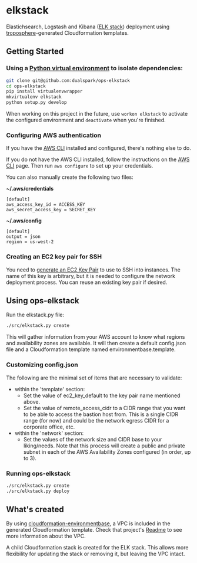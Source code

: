 # elkstack
Elastichsearch, Logstash and Kibana ([ELK stack](https://www.elastic.co/products)) deployment using [troposphere](https://github.com/cloudtools/troposphere)-generated Cloudformation templates.

## Getting Started

### Using a [Python virtual environment](http://docs.python-guide.org/en/latest/dev/virtualenvs/) to isolate dependencies:

```bash
git clone git@github.com:dualspark/ops-elkstack
cd ops-elkstack
pip install virtualenvwrapper
mkvirtualenv elkstack
python setup.py develop
```

When working on this project in the future, use `workon elkstack` to activate the configured environment and `deactivate` when you're finished.

### Configuring AWS authentication

If you have the [AWS CLI](http://aws.amazon.com/cli/) installed and  configured, there's nothing else to do.

If you do not have the AWS CLI installed, follow the instructions on the [AWS CLI](http://aws.amazon.com/cli/) page.  Then run `aws configure` to set up your credentials.

You can also manually create the following two files:  

**~/.aws/credentials**
```
[default]
aws_access_key_id = ACCESS_KEY
aws_secret_access_key = SECRET_KEY
```

**~/.aws/config**
```
[default]
output = json
region = us-west-2
```

### Creating an EC2 key pair for SSH

You need to [generate an EC2 Key Pair](http://docs.aws.amazon.com/AWSEC2/latest/UserGuide/ec2-key-pairs.html) to use to SSH into instances. The name of this key is arbitrary, but it is needed to configure the network deployment process.  You can reuse an existing key pair if desired.

## Using ops-elkstack

Run the elkstack.py file:

```bash
./src/elkstack.py create
```

This will gather information from your AWS account to know what regions and availability zones are available.  It will then create a default config.json file and a Cloudformation template named environmentbase.template.

### Customizing config.json

 The following are the minimal set of items that are necessary to validate:

* within the 'template' section:
  * Set the value of ec2_key_default to the key pair name mentioned above.
  * Set the value of remote_access_cidr to a CIDR range that you want to be able to access the bastion host from. This is a single CIDR range (for now) and could be the network egress CIDR for a corporate office, etc.
* within the 'network' section:
  * Set the values of the network size and CIDR base to your liking/needs. Note that this process will create a public and private subnet in each of the AWS Availability Zones configured (in order, up to 3).

### Running ops-elkstack

```bash
./src/elkstack.py create
./src/elkstack.py deploy
```

## What's created

By using [cloudformation-environmentbase](https://github.com/DualSpark/cloudformation-environmentbase), a VPC is included in the generated Cloudformation template.  Check that project's [Readme](https://github.com/DualSpark/cloudformation-environmentbase/blob/master/README.md) to see more information about the VPC.

A child Cloudformation stack is created for the ELK stack.  This allows more flexibility for updating the stack or removing it, but leaving the VPC intact.
